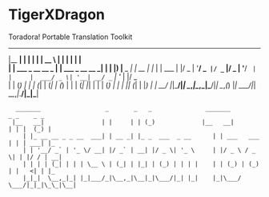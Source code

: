 # TigerXDragon
Toradora! Portable Translation Toolkit


  _______                  _                 _       _____           _        _     _      
 |__   __|                | |               | |     |  __ \         | |      | |   | |     
    | | ___  _ __ __ _  __| | ___  _ __ __ _| |     | |__) |__  _ __| |_ __ _| |__ | | ___ 
    | |/ _ \| '__/ _` |/ _` |/ _ \| '__/ _` | |     |  ___/ _ \| '__| __/ _` | '_ \| |/ _ \
    | | (_) | | | (_| | (_| | (_) | | | (_| |_|     | |  | (_) | |  | || (_| | |_) | |  __/
    |_|\___/|_|  \__,_|\__,_|\___/|_|  \__,_(_)     |_|   \___/|_|   \__\__,_|_.__/|_|\___|
  
      _______                  _       _   _               _______          _ _    _ _
     |__   __|                | |     | | (_)             |__   __|        | | |  (_) |    
        | |_ __ __ _ _ __  ___| | __ _| |_ _  ___  _ __      | | ___   ___ | | | ___| |_   
        | | '__/ _` | '_ \/ __| |/ _` | __| |/ _ \| '_ \     | |/ _ \ / _ \| | |/ / | __|  
        | | | | (_| | | | \__ \ | (_| | |_| | (_) | | | |    | | (_) | (_) | |   <| | |_   
        |_|_|  \__,_|_| |_|___/_|\__,_|\__|_|\___/|_| |_|    |_|\___/ \___/|_|_|\_\_|\__|  


